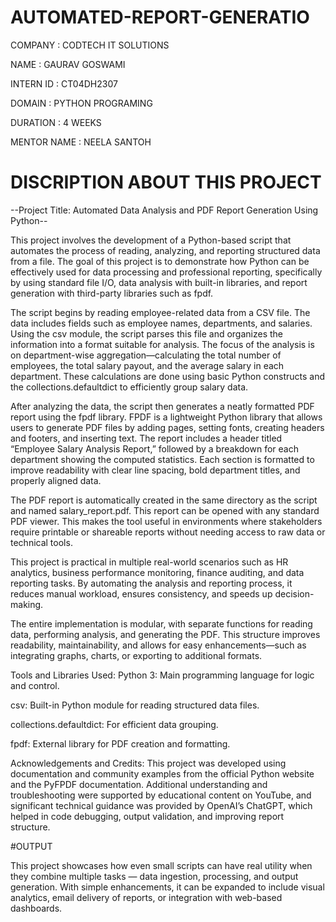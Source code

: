# AUTOMATED-REPORT-GENERATIO

COMPANY : CODTECH IT SOLUTIONS

NAME : GAURAV GOSWAMI

INTERN ID : CT04DH2307

DOMAIN : PYTHON PROGRAMING

DURATION : 4 WEEKS

MENTOR NAME : NEELA SANTOH

# DISCRIPTION ABOUT THIS PROJECT

--Project Title: Automated Data Analysis and PDF Report Generation Using Python--

This project involves the development of a Python-based script that automates the process of reading, analyzing, and reporting structured data from a file. The goal of this project is to demonstrate how Python can be effectively used for data processing and professional reporting, specifically by using standard file I/O, data analysis with built-in libraries, and report generation with third-party libraries such as fpdf.

The script begins by reading employee-related data from a CSV file. The data includes fields such as employee names, departments, and salaries. Using the csv module, the script parses this file and organizes the information into a format suitable for analysis. The focus of the analysis is on department-wise aggregation—calculating the total number of employees, the total salary payout, and the average salary in each department. These calculations are done using basic Python constructs and the collections.defaultdict to efficiently group salary data.

After analyzing the data, the script then generates a neatly formatted PDF report using the fpdf library. FPDF is a lightweight Python library that allows users to generate PDF files by adding pages, setting fonts, creating headers and footers, and inserting text. The report includes a header titled “Employee Salary Analysis Report,” followed by a breakdown for each department showing the computed statistics. Each section is formatted to improve readability with clear line spacing, bold department titles, and properly aligned data.

The PDF report is automatically created in the same directory as the script and named salary_report.pdf. This report can be opened with any standard PDF viewer. This makes the tool useful in environments where stakeholders require printable or shareable reports without needing access to raw data or technical tools.

This project is practical in multiple real-world scenarios such as HR analytics, business performance monitoring, finance auditing, and data reporting tasks. By automating the analysis and reporting process, it reduces manual workload, ensures consistency, and speeds up decision-making.

The entire implementation is modular, with separate functions for reading data, performing analysis, and generating the PDF. This structure improves readability, maintainability, and allows for easy enhancements—such as integrating graphs, charts, or exporting to additional formats.

Tools and Libraries Used:
Python 3: Main programming language for logic and control.

csv: Built-in Python module for reading structured data files.

collections.defaultdict: For efficient data grouping.

fpdf: External library for PDF creation and formatting.

Acknowledgements and Credits:
This project was developed using documentation and community examples from the official Python website and the PyFPDF documentation. Additional understanding and troubleshooting were supported by educational content on YouTube, and significant technical guidance was provided by OpenAI’s ChatGPT, which helped in code debugging, output validation, and improving report structure.

#OUTPUT 



This project showcases how even small scripts can have real utility when they combine multiple tasks — data ingestion, processing, and output generation. With simple enhancements, it can be expanded to include visual analytics, email delivery of reports, or integration with web-based dashboards.
